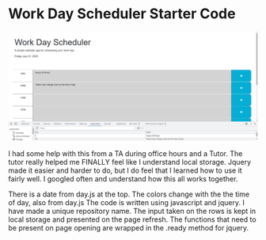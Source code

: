 # Work Day Scheduler Starter Code



![Alt text](<Screenshot 2023-07-21 183144.jpg>)

I had some help with this from a TA during office hours and a Tutor.  The tutor really helped me FINALLY feel like I understand local storage. Jquery made it easier and harder to do, but I do feel that I learned how to use it fairly well.  I googled often and understand how this all works together.  

There is a date from day.js at the top. 
The colors change with the the time of day, also from day.js
The code is written using javascript and jquery. 
I have made a unique repository name. 
The input taken on the rows is kept in local storage and presented on the page refresh.
The functions that need to be present on page opening are wrapped in the .ready method for jquery.